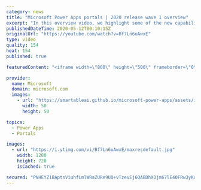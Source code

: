 ```yaml
---
category: news
title: "Microsoft Power Apps portals | 2020 release wave 1 overview"
excerpt: "In this overview video, we highlight some of the new capabilities included in the latest update to Microsoft Power Apps portals.     Here are the capabilities covered:   •    Power BI integration, so you can quickly add Power BI reports, tables, and dashboards to your portals without coding.  •    Themes"
publishedDateTime: 2020-05-12T00:10:15Z
originalUrl: "https://youtube.com/watch?v=Bf7Ln6uAwxE"
type: video
quality: 154
heat: 154
published: true

featuredContent: "<iframe width=\"800\" height=\"500\" frameborder=\"0\" src=\"https://www.youtube.com/embed/Bf7Ln6uAwxE\" allow=\"accelerometer; autoplay; encrypted-media; gyroscope; picture-in-picture\" allowfullscreen></iframe>"

provider:
  name: Microsoft
  domain: microsoft.com
  images:
    - url: "https://smartableai.github.io/microsoft-power-apps/assets/images/organizations/microsoft.com-50x50.jpg"
      width: 50
      height: 50

topics:
  - Power Apps
  - Portals

images:
  - url: "https://i.ytimg.com/vi/Bf7Ln6uAwxE/maxresdefault.jpg"
    width: 1280
    height: 720
    isCached: true

secured: "PNHEYZ1BAptsViuhfLmlWRaZURe9UQ+vTzevEj6QABDhXOjm67lE4OFRw3yKqS73CaEzc44tWvJL+rcj707vqgOlDC5n4GYN3m6TyNpB5RmMo750FwDD4b6lZcXGen24vw9FroKcpSBTcMYzyuNQ/g4aRNFBHO9gKAVkAZrMfPJcPlaMUG7OeETaRCHOg8VPIjW32ZSD1l0E7Ig5s0DFAWpAxqtd7Yh5RNElrMCNQVPQxYGberOZSzPK5Gp3JfxX/wN0BfExJpfWk4DNCecAvSGRTF7hbYmRJdrGSyhY/R80QF52fBTVPwBXTb04+P93Py2NZrp0hgURLH1yQIq2AZDKexhnejTf0RwVJOZvViWNasfnsYC4QCBZuEZ99AUr4QXCD5PhDaa1yl6OZHDu+TfkrAYReLv3lm3J5PRit4ccQWLJ0VXUzcG9k6FbiTkD;FsJJv0T4vfKs/Mc70Q0JfQ=="
---
```


